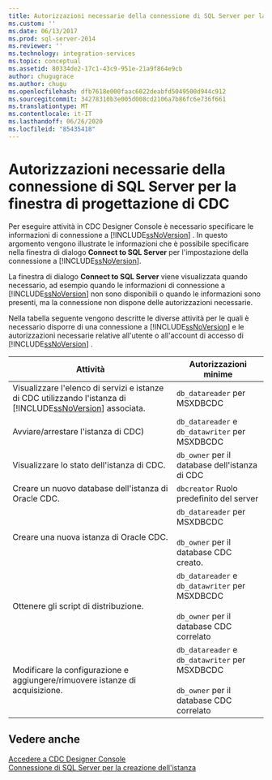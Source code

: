```yaml
---
title: Autorizzazioni necessarie della connessione di SQL Server per la finestra di progettazione di CDC | Microsoft Docs
ms.custom: ''
ms.date: 06/13/2017
ms.prod: sql-server-2014
ms.reviewer: ''
ms.technology: integration-services
ms.topic: conceptual
ms.assetid: 80334de2-17c1-43c9-951e-21a9f864e9cb
author: chugugrace
ms.author: chugu
ms.openlocfilehash: dfb7618e000faac6022deabfd5049500d944c912
ms.sourcegitcommit: 34278310b3e005d008cd2106a7b86fc6e736f661
ms.translationtype: MT
ms.contentlocale: it-IT
ms.lasthandoff: 06/26/2020
ms.locfileid: "85435418"
---
```

# <a name="sql-server-connection-required-permissions-for-the-cdc-designer"></a>Autorizzazioni necessarie della connessione di SQL Server per la finestra di progettazione di CDC
  Per eseguire attività in CDC Designer Console è necessario specificare le informazioni di connessione a [!INCLUDE[ssNoVersion](../../includes/ssnoversion-md.md)] . In questo argomento vengono illustrate le informazioni che è possibile specificare nella finestra di dialogo **Connect to SQL Server** per l'impostazione della connessione a [!INCLUDE[ssNoVersion](../../includes/ssnoversion-md.md)].  
  
 La finestra di dialogo **Connect to SQL Server** viene visualizzata quando necessario, ad esempio quando le informazioni di connessione a [!INCLUDE[ssNoVersion](../../includes/ssnoversion-md.md)] non sono disponibili o quando le informazioni sono presenti, ma la connessione non dispone delle autorizzazioni necessarie.  
  
 Nella tabella seguente vengono descritte le diverse attività per le quali è necessario disporre di una connessione a [!INCLUDE[ssNoVersion](../../includes/ssnoversion-md.md)] e le autorizzazioni necessarie relative all'utente o all'account di accesso di [!INCLUDE[ssNoVersion](../../includes/ssnoversion-md.md)] .  
  
|Attività|Autorizzazioni minime|  
|----------|-------------------------|  
|Visualizzare l'elenco di servizi e istanze di CDC utilizzando l'istanza di [!INCLUDE[ssNoVersion](../../includes/ssnoversion-md.md)] associata.|`db_datareader` per MSXDBCDC|  
|Avviare/arrestare l'istanza di CDC)|`db_datareader` e `db_datawriter` per MSXDBCDC|  
|Visualizzare lo stato dell'istanza di CDC.|`db_owner` per il database dell'istanza di CDC|  
|Creare un nuovo database dell'istanza di Oracle CDC.|`dbcreator` Ruolo predefinito del server|  
|Creare una nuova istanza di Oracle CDC.|`db_datareader` per MSXDBCDC<br /><br /> `db_owner` per il database CDC creato.|  
|Ottenere gli script di distribuzione.|`db_datareader` e `db_datawriter` per MSXDBCDC<br /><br /> `db_owner` per il database CDC correlato|  
|Modificare la configurazione e aggiungere/rimuovere istanze di acquisizione.|`db_datareader` e `db_datawriter` per MSXDBCDC<br /><br /> `db_owner` per il database CDC correlato|  
  
## <a name="see-also"></a>Vedere anche  
 [Accedere a CDC Designer Console](access-the-cdc-designer-console.md)   
 [Connessione di SQL Server per la creazione dell'istanza](sql-server-connection-for-instance-creation.md)  
  
  
